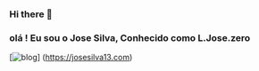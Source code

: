 ### Hi there 👋

### olá ! Eu sou o Jose Silva, Conhecido como L.Jose.zero
[![blog](https://img.shields.io/badge/Google%20Sheets-34A853?style=for-the-badge&logo=google-sheets&logoColor=white)] (https://josesilva13.com)

